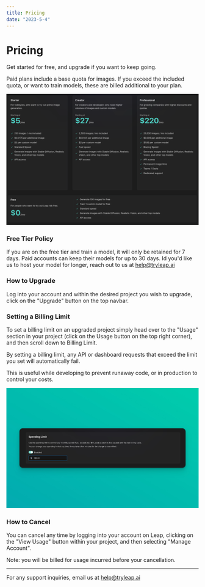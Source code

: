 ```yaml
---
title: Pricing
date: "2023-5-4"
---
```


# Pricing

Get started for free, and upgrade if you want to keep going.

Paid plans include a base quota for images. If you exceed the included quota, or want to train models, these are billed additional to your plan.

![](./images/tiers.png)

### Free Tier Policy

If you are on the free tier and train a model, it will only be retained for 7 days. Paid accounts can keep their models for up to 30 days. Id you'd like us to host your model for longer, reach out to us at help@tryleap.ai

### How to Upgrade

Log into your account and within the desired project you wish to upgrade, click on the "Upgrade" button on the top navbar.

### Setting a Billing Limit

To set a billing limit on an upgraded project simply head over to the "Usage" section in your project (click on the Usage button on the top right corner), and then scroll down to Billing Limit.

By setting a billing limit, any API or dashboard requests that exceed the limit you set will automatically fail.

This is useful while developing to prevent runaway code, or in production to control your costs.

![](./images/spending-limit.jpg)

### How to Cancel

You can cancel any time by logging into your account on Leap, clicking on the "View Usage" button within your project, and then selecting "Manage Account".

Note: you will be billed for usage incurred before your cancellation.

---

For any support inquiries, email us at help@tryleap.ai
